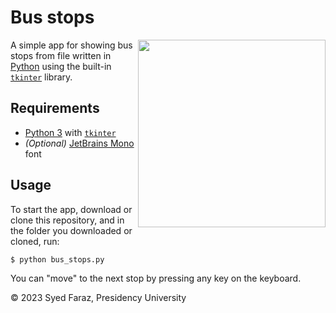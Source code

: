 # Bus stops

<img align="right" width="300" src="https://github.com/FaisalKhan171101/busstops.github.io/blob/main/bus_stops.png">

A simple app for showing bus stops from file written in [Python](https://www.python.org) using the built-in [`tkinter`](https://docs.python.org/3/library/tkinter.html) library.

## Requirements

- [Python 3](https://www.python.org) with [`tkinter`](https://docs.python.org/3/library/tkinter.html)
- _(Optional)_ [JetBrains Mono](https://fonts.google.com/specimen/JetBrains+Mono) font

## Usage

To start the app, download or clone this repository, and in the folder you downloaded or cloned, run:

```
$ python bus_stops.py
```

You can "move" to the next stop by pressing any key on the keyboard.

© 2023 Syed Faraz, Presidency University
